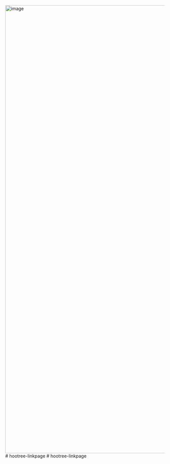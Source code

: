 <img width="742" height="1412" alt="image" src="https://github.com/user-attachments/assets/64f4453b-6fb8-4aac-8b13-db8674c56355" />
# hootree-linkpage
# hootree-linkpage

